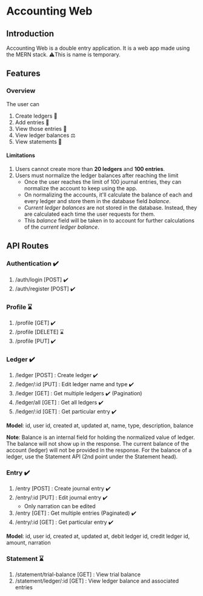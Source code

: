 # Accounting Web
## Introduction
Accounting Web is a double entry application. It is a web app made using the MERN stack. ⚠️This is name is temporary.
## Features
### Overview
The user can
1. Create ledgers 📒
2. Add entries 📝
3. View those entries 📃
4. View ledger balances ⚖️
5. View statements 📃
#### Limitations
1. Users cannot create more than **20 ledgers** and **100 entries**.
2. Users must normalize the ledger balances after reaching the limit
    - Once the user reaches the limit of 100 journal entries, they can normalize the account to keep using the app.
    - On normalizing the accounts, it'll calculate the balance of each and every ledger and store them in the database field *balance*.
    - *Current ledger balances* are not stored in the database. Instead, they are calculated each time the user requests for them.
    - This *balance* field will be taken in to account for further calculations of the *current ledger balance*.
## API Routes
### Authentication ✔️
1. /auth/login [POST] ✔️
2. /auth/register [POST] ✔️
### Profile ⌛
1. /profile [GET] ✔️
2. /profile [DELETE] ⌛
3. /profile [PUT] ✔️
### Ledger ✔️
1. /ledger [POST] : Create ledger ✔️
2. /ledger/:id [PUT] : Edit ledger name and type ✔️
3. /ledger [GET] : Get multiple ledgers ✔️ (Pagination)
4. /ledger/all [GET] : Get all ledgers ✔️
5. /ledger/:id [GET] : Get particular entry ✔️

**Model**: id, user id, created at, updated at, name, type, description, balance

**Note**: Balance is an internal field for holding the normalized value of ledger. The balance will not show up in the response. The current balance of the account (ledger) will not be provided in the response. For the balance of a ledger, use the Statement API (2nd point under the Statement head).
### Entry ✔️
1. /entry [POST] : Create journal entry ✔️
2. /entry/:id [PUT] : Edit journal entry ✔️
    - Only narration can be edited
3. /entry [GET] : Get multiple entries (Paginated) ✔️
4. /entry/:id [GET] : Get particular entry ✔️

**Model**: id, user id, created at, updated at, debit ledger id, credit ledger id, amount, narration
### Statement ⌛
1. /statement/trial-balance [GET] : View trial balance
2. /statement/ledger/:id [GET] : View ledger balance and associated entries

